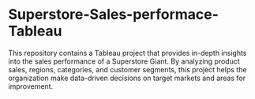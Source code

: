# Superstore-Sales-performace-Tableau
This repository contains a Tableau project that provides in-depth insights into the sales performance of a Superstore Giant. By analyzing product sales, regions, categories, and customer segments, this project helps the organization make data-driven decisions on target markets and areas for improvement.
